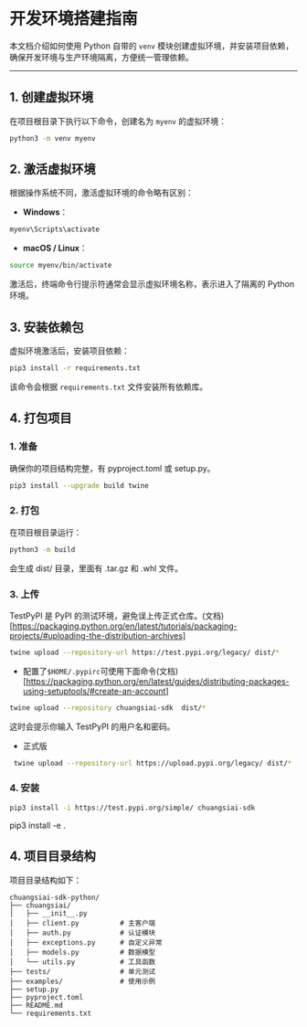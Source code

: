 # 开发环境搭建指南

本文档介绍如何使用 Python 自带的 `venv` 模块创建虚拟环境，并安装项目依赖，确保开发环境与生产环境隔离，方便统一管理依赖。

---

## 1. 创建虚拟环境

在项目根目录下执行以下命令，创建名为 `myenv` 的虚拟环境：

```bash
python3 -m venv myenv
```

## 2. 激活虚拟环境

根据操作系统不同，激活虚拟环境的命令略有区别：

- **Windows**：

```bash
myenv\Scripts\activate
```

- **macOS / Linux**：

```bash
source myenv/bin/activate
```

激活后，终端命令行提示符通常会显示虚拟环境名称，表示进入了隔离的 Python 环境。

## 3. 安装依赖包

虚拟环境激活后，安装项目依赖：

```bash
pip3 install -r requirements.txt
```

该命令会根据 `requirements.txt` 文件安装所有依赖库。

## 4. 打包项目

### 1. 准备

确保你的项目结构完整，有 pyproject.toml 或 setup.py。

```bash
pip3 install --upgrade build twine
```

### 2. 打包

在项目根目录运行：

```bash
python3 -m build
```

会生成 dist/ 目录，里面有 .tar.gz 和 .whl 文件。

### 3. 上传

TestPyPI 是 PyPI 的测试环境，避免误上传正式仓库。(文档)[https://packaging.python.org/en/latest/tutorials/packaging-projects/#uploading-the-distribution-archives]

```bash
twine upload --repository-url https://test.pypi.org/legacy/ dist/*
```

- 配置了`$HOME/.pypirc`可使用下面命令(文档)[https://packaging.python.org/en/latest/guides/distributing-packages-using-setuptools/#create-an-account]

```bash
twine upload --repository chuangsiai-sdk  dist/*
```

这时会提示你输入 TestPyPI 的用户名和密码。

- 正式版

```bash
 twine upload --repository-url https://upload.pypi.org/legacy/ dist/*
```

### 4. 安装

```bash
pip3 install -i https://test.pypi.org/simple/ chuangsiai-sdk
```

pip3 install -e .

## 4. 项目目录结构

项目目录结构如下：

```
chuangsiai-sdk-python/
├── chuangsiai/
│   ├── __init__.py
│   ├── client.py          # 主客户端
│   ├── auth.py            # 认证模块
│   ├── exceptions.py      # 自定义异常
│   ├── models.py          # 数据模型
│   └── utils.py           # 工具函数
├── tests/                 # 单元测试
├── examples/              # 使用示例
├── setup.py
├── pyproject.toml
├── README.md
└── requirements.txt
```
